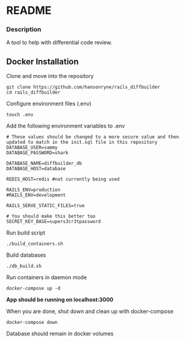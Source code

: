 # README

### Description
A tool to help with differential code review.

## Docker Installation

Clone and move into the repository

```
git clone https://github.com/hansonryne/rails_diffbuilder
cd rails_diffbuilder
```

Configure environment files (.env)
```
touch .env
```

Add the following environment variables to .env
```
# These values should be changed to a more secure value and then updated to match in the init.sql file in this repository
DATABASE_USER=sammy
DATABASE_PASSWORD=shark

DATABASE_NAME=diffbuilder_db
DATABASE_HOST=database

REDIS_HOST=redis #not currently being used

RAILS_ENV=production
#RAILS_ENV=development

RAILS_SERVE_STATIC_FILES=true

# You should make this better too
SECRET_KEY_BASE=supers3cr3tpassword
```

Run build script
```
./build_containers.sh
```

Build databases
```
./db_build.sh
```

Run containers in daemon mode
```
docker-compose up -d
```

**App should be running on localhost:3000**

When you are done, shut down and clean up with docker-compose
```
docker-compose down
```

Database should remain in docker volumes
